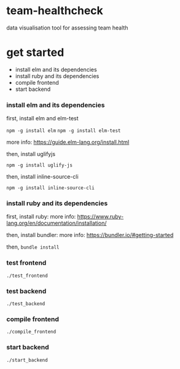 # team-healthcheck

data visualisation tool for assessing team health

# get started

* install elm and its dependencies
* install ruby and its dependencies
* compile frontend
* start backend

### install elm and its dependencies

first, install elm and elm-test

`npm -g install elm`
`npm -g install elm-test`

more info: https://guide.elm-lang.org/install.html

then, install uglifyjs

`npm -g install uglify-js`

then, install inline-source-cli

`npm -g install inline-source-cli`

### install ruby and its dependencies

first, install ruby:
more info: https://www.ruby-lang.org/en/documentation/installation/

then, install bundler:
more info: https://bundler.io/#getting-started

then, `bundle install`

### test frontend

`./test_frontend`

### test backend

`./test_backend`

### compile frontend

`./compile_frontend`

### start backend

`./start_backend`

